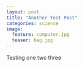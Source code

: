 ```yaml
---
layout: post
title: "Another Test Post"
categories: science
image:
  feature: computer.jpg
  teaser: bag.jpg
---
```


Testing one two three
